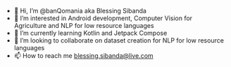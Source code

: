 - 👋 Hi, I’m @banQomania aka Blessing Sibanda
- 👀 I’m interested in Android development, Computer Vision for Agriculture and NLP for low resource languages
- 🌱 I’m currently learning Kotlin and Jetpack Compose
- 💞️ I’m looking to collaborate on dataset creation for NLP for low resource languages
- 📫 How to reach me blessing.sibanda@live.com

<!---
banQomania/banQomania is a ✨ special ✨ repository because its `README.md` (this file) appears on your GitHub profile.
You can click the Preview link to take a look at your changes.
--->
